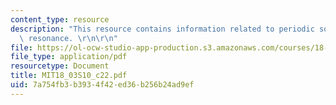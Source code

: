 ```yaml
---
content_type: resource
description: "This resource contains information related to periodic solutions and\
  \ resonance. \r\n\r\n"
file: https://ol-ocw-studio-app-production.s3.amazonaws.com/courses/18-03-differential-equations-spring-2010/7a754fb3b3934f42ed36b256b24ad9ef_MIT18_03S10_c22.pdf
file_type: application/pdf
resourcetype: Document
title: MIT18_03S10_c22.pdf
uid: 7a754fb3-b393-4f42-ed36-b256b24ad9ef
---
```

